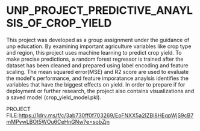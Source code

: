 # UNP_PROJECT_PREDICTIVE_ANAYLSIS_OF_CROP_YIELD

This project was developed as a group assignment under the guidance of unp education. 
By examining important agriculture variables like crop type and region, this project uses machine learning to predict crop yield. To make precise predictions, a random forest regressor is trained after the dataset has been cleaned and prepared using label encoding and feature scaling. The mean squared error(MSE) and R2 score are used to evaluate the model's performance, and feature imporatance anaylsis identifies the variables that have the biggest effects on yield. In order to prepare if for deployment or further research, the project also contains visualizations and a saved model (crop_yield_model.pkl).

PROJECT FILE:https://1drv.ms/f/c/3ab730ff0f703269/EoFNXX5a2IZBl8HEqpWjS9cB7mMPywLBOt5WOu6CeHnGNw?e=sobZjn
